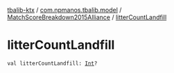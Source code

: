 [tbalib-ktx](../../index.md) / [com.npmanos.tbalib.model](../index.md) / [MatchScoreBreakdown2015Alliance](index.md) / [litterCountLandfill](./litter-count-landfill.md)

# litterCountLandfill

`val litterCountLandfill: `[`Int`](https://kotlinlang.org/api/latest/jvm/stdlib/kotlin/-int/index.html)`?`